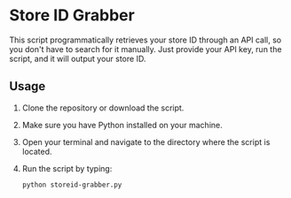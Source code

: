 # Store ID Grabber

This script programmatically retrieves your store ID through an API call, so you don't have to search for it manually. Just provide your API key, run the script, and it will output your store ID.

## Usage

1. Clone the repository or download the script.

2. Make sure you have Python installed on your machine.

3. Open your terminal and navigate to the directory where the script is located.

4. Run the script by typing:

   ```bash
   python storeid-grabber.py
